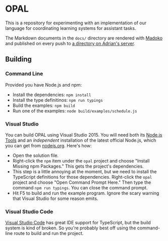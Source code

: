 OPAL
====

This is a repository for experimenting with an implementation of our language for coordinating learning systems for assistant tasks.

The Markdown documents in the `docs/` directory are rendered with [Madoko][] and published on every push to [a directory on Adrian's server][docs].

[madoko]: https://www.madoko.net
[docs]: http://adriansampson.net/opal/


Building
--------

### Command Line

Provided you have Node.js and npm:

* Install the dependencies: `npm install`
* Install the type definitinos: `npm run typings`
* Build the examples: `npm build`
* Run one of the examples: `node build/examples/schedule.js`

### Visual Studio

You can build OPAL using Visual Studio 2015.
You will need both its [Node.js Tools][njstools] and an *independent* installation of the latest official Node.js, which you can get from [nodejs.org][njs].
Here's how:

* Open the solution file.
* Right-click the `npm` item under the `opal` project and choose "Install Missing npm Packages." This gets the project's dependencies.
* This step is a little annoying at the moment, but we need to install the TypeScript definitions for those dependencies. Right-click the `opal` project and choose "Open Command Prompt Here." Then type the command `npm run typings`. You can close the command prompt.
* Hit F5 to build and run the example program. Ignore the scary warning that Visual Studio for some reason emits.

[njstools]: https://www.visualstudio.com/en-us/features/node-js-vs.aspx
[njs]: https://nodejs.org/

### Visual Studio Code

[Visual Studio Code][vscode] has great IDE support for TypeScript, but the build system is kind of broken. So you're probably best off using the command-line route to build and run the project.

[vscode]: https://code.visualstudio.com/
